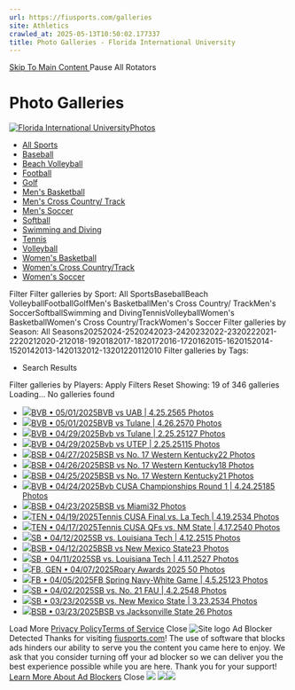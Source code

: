 ```yaml
---
url: https://fiusports.com/galleries
site: Athletics
crawled_at: 2025-05-13T10:50:02.177337
title: Photo Galleries - Florida International University
---
```


[ Skip To Main Content ](https://fiusports.com/galleries/#main-content) Pause All Rotators 
# Photo Galleries
[![Florida International University](https://fiusports.com/images/logos/site/site.png?height=60)Photos](https://fiusports.com/galleries/)
  * [All Sports](https://fiusports.com/galleries/)
  * [Baseball](https://fiusports.com/galleries/baseball/1)
  * [Beach Volleyball](https://fiusports.com/galleries/womens-beach-volleyball/19)
  * [Football](https://fiusports.com/galleries/football/4)
  * [Golf](https://fiusports.com/galleries/womens-golf/20)
  * [Men's Basketball](https://fiusports.com/galleries/mens-basketball/6)
  * [Men's Cross Country/ Track](https://fiusports.com/galleries/mens-cross-country/7)
  * [Men's Soccer](https://fiusports.com/galleries/mens-soccer/9)
  * [Softball](https://fiusports.com/galleries/softball/10)
  * [Swimming and Diving](https://fiusports.com/galleries/womens-swimming-and-diving/15)
  * [Tennis](https://fiusports.com/galleries/womens-tennis/16)
  * [Volleyball](https://fiusports.com/galleries/womens-volleyball/18)
  * [Women's Basketball](https://fiusports.com/galleries/womens-basketball/12)
  * [Women's Cross Country/Track](https://fiusports.com/galleries/womens-track-and-field/17)
  * [Women's Soccer](https://fiusports.com/galleries/womens-soccer/14)


Filter
Filter galleries by Sport:
All SportsBaseballBeach VolleyballFootballGolfMen's BasketballMen's Cross Country/ TrackMen's SoccerSoftballSwimming and DivingTennisVolleyballWomen's BasketballWomen's Cross Country/TrackWomen's Soccer
Filter galleries by Season:
All Seasons20252024-2520242023-2420232022-2320222021-2220212020-212018-1920182017-1820172016-1720162015-1620152014-1520142013-1420132012-13201220112010
Filter galleries by Tags:
  * Search Results


Filter galleries by Players:
Apply Filters 
Reset
Showing: 19 of 346 galleries
Loading...
No galleries found
  * [![](https://fiusports.com/galleries/)BVB • 05/01/2025BVB vs UAB | 4.25.2565 Photos](https://fiusports.com/galleries/womens-beach-volleyball/bvb-vs-uab-4-25-25/357)
  * [![](https://fiusports.com/galleries/)BVB • 05/01/2025BVB vs Tulane | 4.26.2570 Photos](https://fiusports.com/galleries/womens-beach-volleyball/bvb-vs-tulane-4-26-25/358)
  * [![](https://fiusports.com/galleries/)BVB • 04/29/2025Bvb vs Tulane | 2.25.25127 Photos](https://fiusports.com/galleries/womens-beach-volleyball/bvb-vs-tulane-2-25-25/355)
  * [![](https://fiusports.com/galleries/)BVB • 04/29/2025Bvb vs UTEP | 2.25.25115 Photos](https://fiusports.com/galleries/womens-beach-volleyball/bvb-vs-utep-2-25-25/356)
  * [![](https://fiusports.com/galleries/)BSB • 04/27/2025BSB vs No. 17 Western Kentucky22 Photos](https://fiusports.com/galleries/baseball/bsb-vs-no-17-western-kentucky/354)
  * [![](https://fiusports.com/galleries/)BSB • 04/26/2025BSB vs No. 17 Western Kentucky18 Photos](https://fiusports.com/galleries/baseball/bsb-vs-no-17-western-kentucky/353)
  * [![](https://fiusports.com/galleries/)BSB • 04/25/2025BSB vs No. 17 Western Kentucky21 Photos](https://fiusports.com/galleries/baseball/bsb-vs-no-17-western-kentucky/352)
  * [![](https://fiusports.com/galleries/)BVB • 04/24/2025Bvb CUSA Championships Round 1 | 4.24.25185 Photos](https://fiusports.com/galleries/womens-beach-volleyball/bvb-cusa-championships-round-1/351)
  * [![](https://fiusports.com/galleries/)BSB • 04/23/2025BSB vs Miami32 Photos](https://fiusports.com/galleries/baseball/bsb-vs-miami/350)
  * [![](https://fiusports.com/galleries/)TEN • 04/19/2025Tennis CUSA Final vs. La Tech | 4.19.2534 Photos](https://fiusports.com/galleries/womens-tennis/tennis-cusa-final-vs-la-tech-4/349)
  * [![](https://fiusports.com/galleries/)TEN • 04/17/2025Tennis CUSA QFs vs. NM State | 4.17.2540 Photos](https://fiusports.com/galleries/womens-tennis/tennis-cusa-qfs-vs-nm-state-4-/348)
  * [![](https://fiusports.com/galleries/)SB • 04/12/2025SB vs. Louisiana Tech | 4.12.2515 Photos](https://fiusports.com/galleries/softball/sb-vs-louisiana-tech-4-12-25/346)
  * [![](https://fiusports.com/galleries/)BSB • 04/12/2025BSB vs New Mexico State23 Photos](https://fiusports.com/galleries/baseball/bsb-vs-new-mexico-state/347)
  * [![](https://fiusports.com/galleries/)SB • 04/11/2025SB vs. Louisiana Tech | 4.11.2527 Photos](https://fiusports.com/galleries/softball/sb-vs-louisiana-tech-4-11-25/345)
  * [![](https://fiusports.com/galleries/)FB, GEN • 04/07/2025Roary Awards 2025 50 Photos](https://fiusports.com/galleries/football/roary-awards-2025/344)
  * [![](https://fiusports.com/galleries/)FB • 04/05/2025FB Spring Navy-White Game | 4.5.25123 Photos](https://fiusports.com/galleries/football/fb-spring-navy-white-game-4-5-/343)
  * [![](https://fiusports.com/galleries/)SB • 04/02/2025SB vs. No. 21 FAU | 4.2.2548 Photos](https://fiusports.com/galleries/softball/sb-vs-no-21-fau-4-2-25/342)
  * [![](https://fiusports.com/galleries/)SB • 03/23/2025SB vs. New Mexico State | 3.23.2534 Photos](https://fiusports.com/galleries/softball/sb-vs-new-mexico-state-3-23-25/338)
  * [![](https://fiusports.com/galleries/)BSB • 03/23/2025BSB vs Jacksonville State 26 Photos](https://fiusports.com/galleries/baseball/bsb-vs-jacksonville-state/339)


Load More
[Privacy Policy](https://www.sidearmsports.com/privacypolicy/)[Terms of Service](https://www.sidearmsports.com/terms-of-service/)
Close
![Site logo](https://fiusports.com/images/logos/site/site.png?width=48)
Ad Blocker Detected
Thanks for visiting [fiusports.com](https://fiusports.com/galleries/)!
The use of software that blocks ads hinders our ability to serve you the content you came here to enjoy.
We ask that you consider turning off your ad blocker so we can deliver you the best experience possible while you are here.
Thank you for your support!
[Learn More About Ad Blockers](http://www.sidearmsports.com/blockers)
Close
![](https://adservice.google.com/ddm/fls/z/dc_pre=CMm9tbDYoI0DFfRIuAQdn04p-w;src=8031022;type=count0;cat=sitev0;dc_lat=;dc_rdid=;tag_for_child_directed_treatment=;ord=1;num=2373260025067.705)
![](https://insight.adsrvr.org/track/conv/?adv=3xwb5d7&ct=0:6dpl0mk&fmt=3)![](https://adservice.google.com/ddm/fls/z/dc_pre=CL7qtbDYoI0DFQtPuAQdWWc3zw;src=8031022;type=counter;cat=sitev0;dc_lat=;dc_rdid=;tag_for_child_directed_treatment=;ord=1;num=4004573089495.3267)
